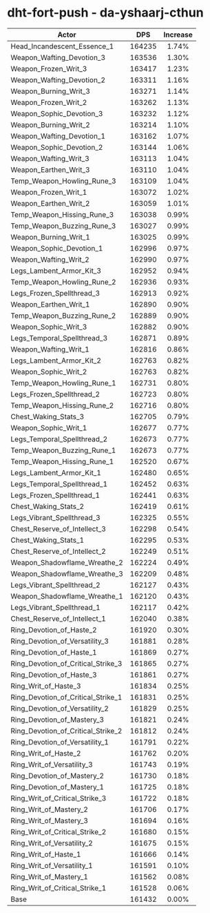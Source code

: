 # dht-fort-push - da-yshaarj-cthun
| Actor | DPS | Increase |
|---|:---:|:---:|
|Head_Incandescent_Essence_1|164235|1.74%|
|Weapon_Wafting_Devotion_3|163536|1.30%|
|Weapon_Frozen_Writ_3|163417|1.23%|
|Weapon_Wafting_Devotion_2|163311|1.16%|
|Weapon_Burning_Writ_3|163271|1.14%|
|Weapon_Frozen_Writ_2|163262|1.13%|
|Weapon_Sophic_Devotion_3|163232|1.12%|
|Weapon_Burning_Writ_2|163214|1.10%|
|Weapon_Wafting_Devotion_1|163162|1.07%|
|Weapon_Sophic_Devotion_2|163144|1.06%|
|Weapon_Wafting_Writ_3|163113|1.04%|
|Weapon_Earthen_Writ_3|163110|1.04%|
|Temp_Weapon_Howling_Rune_3|163109|1.04%|
|Weapon_Frozen_Writ_1|163072|1.02%|
|Weapon_Earthen_Writ_2|163059|1.01%|
|Temp_Weapon_Hissing_Rune_3|163038|0.99%|
|Temp_Weapon_Buzzing_Rune_3|163027|0.99%|
|Weapon_Burning_Writ_1|163025|0.99%|
|Weapon_Sophic_Devotion_1|162996|0.97%|
|Weapon_Wafting_Writ_2|162990|0.97%|
|Legs_Lambent_Armor_Kit_3|162952|0.94%|
|Temp_Weapon_Howling_Rune_2|162936|0.93%|
|Legs_Frozen_Spellthread_3|162913|0.92%|
|Weapon_Earthen_Writ_1|162890|0.90%|
|Temp_Weapon_Buzzing_Rune_2|162889|0.90%|
|Weapon_Sophic_Writ_3|162882|0.90%|
|Legs_Temporal_Spellthread_3|162871|0.89%|
|Weapon_Wafting_Writ_1|162816|0.86%|
|Legs_Lambent_Armor_Kit_2|162763|0.82%|
|Weapon_Sophic_Writ_2|162763|0.82%|
|Temp_Weapon_Howling_Rune_1|162731|0.80%|
|Legs_Frozen_Spellthread_2|162723|0.80%|
|Temp_Weapon_Hissing_Rune_2|162716|0.80%|
|Chest_Waking_Stats_3|162705|0.79%|
|Weapon_Sophic_Writ_1|162677|0.77%|
|Legs_Temporal_Spellthread_2|162673|0.77%|
|Temp_Weapon_Buzzing_Rune_1|162673|0.77%|
|Temp_Weapon_Hissing_Rune_1|162520|0.67%|
|Legs_Lambent_Armor_Kit_1|162480|0.65%|
|Legs_Temporal_Spellthread_1|162452|0.63%|
|Legs_Frozen_Spellthread_1|162441|0.63%|
|Chest_Waking_Stats_2|162419|0.61%|
|Legs_Vibrant_Spellthread_3|162325|0.55%|
|Chest_Reserve_of_Intellect_3|162298|0.54%|
|Chest_Waking_Stats_1|162295|0.53%|
|Chest_Reserve_of_Intellect_2|162249|0.51%|
|Weapon_Shadowflame_Wreathe_2|162224|0.49%|
|Weapon_Shadowflame_Wreathe_3|162209|0.48%|
|Legs_Vibrant_Spellthread_2|162127|0.43%|
|Weapon_Shadowflame_Wreathe_1|162120|0.43%|
|Legs_Vibrant_Spellthread_1|162117|0.42%|
|Chest_Reserve_of_Intellect_1|162040|0.38%|
|Ring_Devotion_of_Haste_2|161920|0.30%|
|Ring_Devotion_of_Versatility_3|161881|0.28%|
|Ring_Devotion_of_Haste_1|161869|0.27%|
|Ring_Devotion_of_Critical_Strike_3|161865|0.27%|
|Ring_Devotion_of_Haste_3|161861|0.27%|
|Ring_Writ_of_Haste_3|161834|0.25%|
|Ring_Devotion_of_Critical_Strike_1|161831|0.25%|
|Ring_Devotion_of_Versatility_2|161829|0.25%|
|Ring_Devotion_of_Mastery_3|161821|0.24%|
|Ring_Devotion_of_Critical_Strike_2|161812|0.24%|
|Ring_Devotion_of_Versatility_1|161791|0.22%|
|Ring_Writ_of_Haste_2|161762|0.20%|
|Ring_Writ_of_Versatility_3|161743|0.19%|
|Ring_Devotion_of_Mastery_2|161730|0.18%|
|Ring_Devotion_of_Mastery_1|161725|0.18%|
|Ring_Writ_of_Critical_Strike_3|161722|0.18%|
|Ring_Writ_of_Mastery_2|161706|0.17%|
|Ring_Writ_of_Mastery_3|161694|0.16%|
|Ring_Writ_of_Critical_Strike_2|161680|0.15%|
|Ring_Writ_of_Versatility_2|161675|0.15%|
|Ring_Writ_of_Haste_1|161666|0.14%|
|Ring_Writ_of_Versatility_1|161591|0.10%|
|Ring_Writ_of_Mastery_1|161562|0.08%|
|Ring_Writ_of_Critical_Strike_1|161528|0.06%|
|Base|161432|0.00%|

